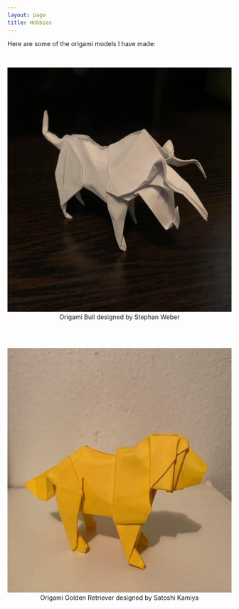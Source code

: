```yaml
---
layout: page
title: Hobbies
---
```


<p>Here are some of the origami models I have made:</p>
<br>
<p align="center">
<img src="assets/Bull.jpeg" width="550" height="550">
<br>Origami Bull designed by Stephan Weber</br>
</p></br>

<br>
<p align="center">
<img src="assets/GoldenRetriever.jpeg" width="550" height="550">
<br> Origami Golden Retriever designed by Satoshi Kamiya </br>
</p></br>
